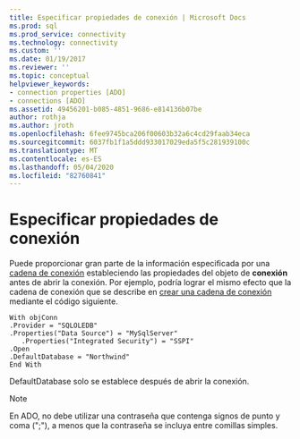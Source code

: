 ```yaml
---
title: Especificar propiedades de conexión | Microsoft Docs
ms.prod: sql
ms.prod_service: connectivity
ms.technology: connectivity
ms.custom: ''
ms.date: 01/19/2017
ms.reviewer: ''
ms.topic: conceptual
helpviewer_keywords:
- connection properties [ADO]
- connections [ADO]
ms.assetid: 49456201-b085-4851-9686-e814136b07be
author: rothja
ms.author: jroth
ms.openlocfilehash: 6fee9745bca206f00603b32a6c4cd29faab34eca
ms.sourcegitcommit: 6037fb1f1a5ddd933017029eda5f5c281939100c
ms.translationtype: MT
ms.contentlocale: es-ES
ms.lasthandoff: 05/04/2020
ms.locfileid: "82760841"
---
```

# <a name="specifying-connection-properties"></a>Especificar propiedades de conexión
Puede proporcionar gran parte de la información especificada por una [cadena de conexión](../../../ado/guide/data/creating-a-connection-string.md) estableciendo las propiedades del objeto de **conexión** antes de abrir la conexión. Por ejemplo, podría lograr el mismo efecto que la cadena de conexión que se describe en [crear una cadena de conexión](../../../ado/guide/data/creating-a-connection-string.md) mediante el código siguiente.  
  
```  
With objConn  
.Provider = "SQLOLEDB"  
.Properties("Data Source") = "MySqlServer"  
   .Properties("Integrated Security") = "SSPI"  
.Open  
.DefaultDatabase = "Northwind"  
End With  
```  
  
 DefaultDatabase solo se establece después de abrir la conexión.  
  
> [!NOTE]
>  En ADO, no debe utilizar una contraseña que contenga signos de punto y coma (";"), a menos que la contraseña se incluya entre comillas simples.
